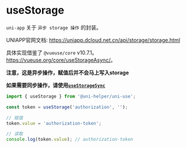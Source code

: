 # useStorage

`uni-app` 关于 `异步 storage 操作` 的封装。

UNIAPP官网文档: <https://uniapp.dcloud.net.cn/api/storage/storage.html>

具体实现借鉴了 `@vueuse/core` v10.7.1。<https://vueuse.org/core/useStorageAsync/>。

**注意，这是异步操作，赋值后并不会马上写入storage**

**如果需要同步操作，请使用[`useStorageSync`](../useStorageSync/index.md)**

```typescript
import { useStorage } from '@uni-helper/uni-use';

const token = useStorage('authorization', '');

// 赋值
token.value = 'authorization-token';

// 读取
console.log(token.value); // authorization-token

```

